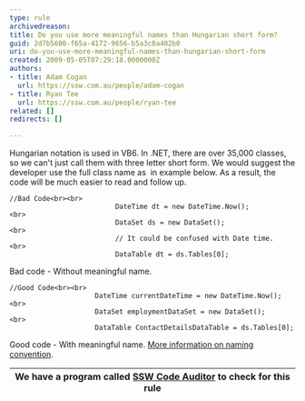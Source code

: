 ```yaml
---
type: rule
archivedreason: 
title: Do you use more meaningful names than Hungarian short form?
guid: 2d7b5600-f65a-4172-9656-b5a3c8a402b0
uri: do-you-use-more-meaningful-names-than-hungarian-short-form
created: 2009-05-05T07:29:18.0000000Z
authors:
- title: Adam Cogan
  url: https://ssw.com.au/people/adam-cogan
- title: Ryan Tee
  url: https://ssw.com.au/people/ryan-tee
related: []
redirects: []

---
```


Hungarian notation is used in VB6. In .NET, there are over 35,000 classes, so we can't just call them with three letter short form. We would suggest the developer use the full class name as  in example below. As a result, the code will be much easier to read and follow up.   
<!--endintro-->


```
//Bad Code<br><br>
                          DateTime dt = new DateTime.Now();
<br>
                          DataSet ds = new DataSet();
<br>
                          // It could be confused with Date time.
<br>
                          DataTable dt = ds.Tables[0];
```

Bad code - Without meaningful name. 

```
//Good Code<br><br>
                     DateTime currentDateTime = new DateTime.Now();
<br>
                     DataSet employmentDataSet = new DataSet();
<br>
                     DataTable ContactDetailsDataTable = ds.Tables[0];
```

Good code - With meaningful name. 
[More information on naming convention](http&#58;//www.ssw.com.au/ssw/Standards/DeveloperDotNet/DotNetStandard_ObjectNaming.aspx).




| We have a program called [SSW Code Auditor](http&#58;//www.ssw.com.au/ssw/CodeAuditor/Default.aspx) to check for this rule |
| --- |
